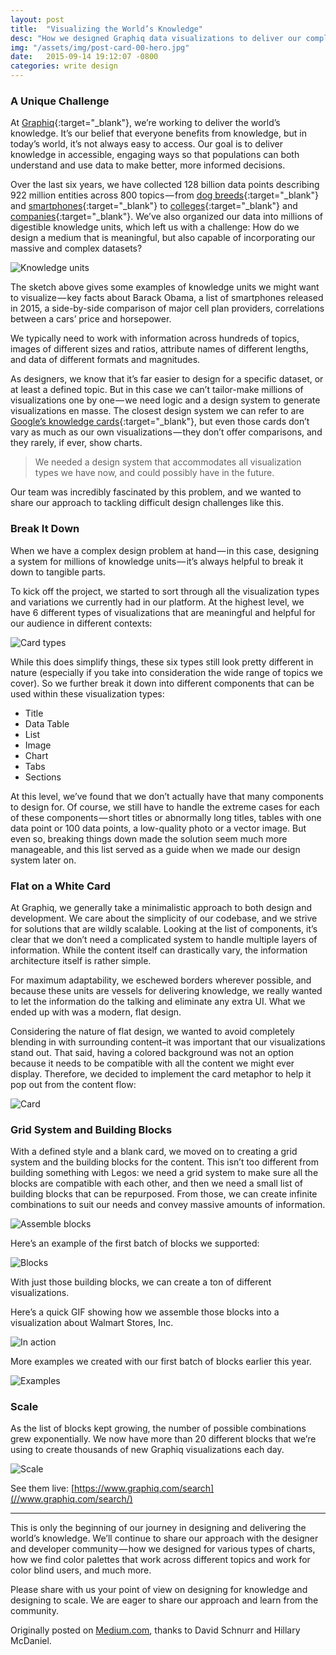 ```yaml
---
layout: post
title:  "Visualizing the World’s Knowledge"
desc: "How we designed Graphiq data visualizations to deliver our complex and extensive data."
img: "/assets/img/post-card-00-hero.jpg"
date:   2015-09-14 19:12:07 -0800
categories: write design
---
```


### A Unique Challenge

At [Graphiq](//graphiq.com/){:target="_blank"}, we’re working to deliver the world’s knowledge. It’s our belief that everyone benefits from knowledge, but in today’s world, it’s not always easy to access. Our goal is to deliver knowledge in accessible, engaging ways so that populations can both understand and use data to make better, more informed decisions.

Over the last six years, we have collected 128 billion data points describing 922 million entities across 800 topics — from [dog breeds](//dogs.petbreeds.com/){:target="_blank"} and [smartphones](//smartphones.specout.com/){:target="_blank"} to [colleges](//colleges.startclass.com/){:target="_blank"} and [companies](//listings.findthecompany.com/){:target="_blank"}. We’ve also organized our data into millions of digestible knowledge units, which left us with a challenge: How do we design a medium that is meaningful, but also capable of incorporating our massive and complex datasets?

![Knowledge units](/assets/img/post-card-01-units.png)

The sketch above gives some examples of knowledge units we might want to visualize — key facts about Barack Obama, a list of smartphones released in 2015, a side-by-side comparison of major cell plan providers, correlations between a cars’ price and horsepower.

We typically need to work with information across hundreds of topics, images of different sizes and ratios, attribute names of different lengths, and data of different formats and magnitudes.

As designers, we know that it’s far easier to design for a specific dataset, or at least a defined topic. But in this case we can’t tailor-make millions of visualizations one by one — we need logic and a design system to generate visualizations en masse. The closest design system we can refer to are [Google’s knowledge cards](https://en.wikipedia.org/wiki/Knowledge_Graph#/media/File:Google_Knowledge_Panel.png){:target="_blank"}, but even those cards don’t vary as much as our own visualizations — they don’t offer comparisons, and they rarely, if ever, show charts.

> We needed a design system that accommodates all visualization types we have now, and could possibly have in the future.

Our team was incredibly fascinated by this problem, and we wanted to share our approach to tackling difficult design challenges like this.

### Break It Down

When we have a complex design problem at hand — in this case, designing a system for millions of knowledge units — it’s always helpful to break it down to tangible parts.

To kick off the project, we started to sort through all the visualization types and variations we currently had in our platform. At the highest level, we have 6 different types of visualizations that are meaningful and helpful for our audience in different contexts:

![Card types](/assets/img/post-card-02-types.png)

While this does simplify things, these six types still look pretty different in nature (especially if you take into consideration the wide range of topics we cover). So we further break it down into different components that can be used within these visualization types:

* Title
* Data Table
* List
* Image
* Chart
* Tabs
* Sections

At this level, we’ve found that we don’t actually have that many components to design for. Of course, we still have to handle the extreme cases for each of these components — short titles or abnormally long titles, tables with one data point or 100 data points, a low-quality photo or a vector image. But even so, breaking things down made the solution seem much more manageable, and this list served as a guide when we made our design system later on.

### Flat on a White Card

At Graphiq, we generally take a minimalistic approach to both design and development. We care about the simplicity of our codebase, and we strive for solutions that are wildly scalable. Looking at the list of components, it’s clear that we don’t need a complicated system to handle multiple layers of information. While the content itself can drastically vary, the information architecture itself is rather simple.

For maximum adaptability, we eschewed borders wherever possible, and because these units are vessels for delivering knowledge, we really wanted to let the information do the talking and eliminate any extra UI. What we ended up with was a modern, flat design.

Considering the nature of flat design, we wanted to avoid completely blending in with surrounding content–it was important that our visualizations stand out. That said, having a colored background was not an option because it needs to be compatible with all the content we might ever display. Therefore, we decided to implement the card metaphor to help it pop out from the content flow:

![Card](/assets/img/post-card-03-card.png)

### Grid System and Building Blocks

With a defined style and a blank card, we moved on to creating a grid system and the building blocks for the content. This isn’t too different from building something with Legos: we need a grid system to make sure all the blocks are compatible with each other, and then we need a small list of building blocks that can be repurposed. From those, we can create infinite combinations to suit our needs and convey massive amounts of information.

![Assemble blocks](/assets/img/post-card-04-assemble.png)

Here’s an example of the first batch of blocks we supported:

![Blocks](/assets/img/post-card-05-blocks.png)

With just those building blocks, we can create a ton of different visualizations.

Here’s a quick GIF showing how we assemble those blocks into a visualization about Walmart Stores, Inc.

![In action](/assets/img/post-card-06-gif.gif)

More examples we created with our first batch of blocks earlier this year.

![Examples](/assets/img/post-card-07-examples.png)

### Scale

As the list of blocks kept growing, the number of possible combinations grew exponentially. We now have more than 20 different blocks that we’re using to create thousands of new Graphiq visualizations each day.

![Scale](/assets/img/post-card-08-scale.jpg)

See them live: [https://www.graphiq.com/search](//www.graphiq.com/search/)

---

This is only the beginning of our journey in designing and delivering the world’s knowledge. We’ll continue to share our approach with the designer and developer community — how we designed for various types of charts, how we find color palettes that work across different topics and work for color blind users, and much more.

Please share with us your point of view on designing for knowledge and designing to scale. We are eager to share our approach and learn from the community.

<p class="caption">
	Originally posted on <a href="https://blog.graphiq.com/visualizing-the-world-s-knowledge-5ca14f098454" target="_blank">Medium.com</a>, thanks to David Schnurr and Hillary McDaniel.
</p>
